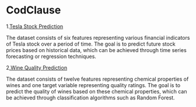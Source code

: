 # CodClause

1.[Tesla Stock Prediction](https://github.com/Akashwadile21/CodClause/blob/main/Tesla%20Stock/Tesla_Stock_Prediction.ipynb)

The dataset consists of six features representing various financial indicators of Tesla stock over a period of time. The goal is to predict future stock prices based on historical data, which can be achieved through time series forecasting or regression techniques.

2[.Wine Quality Prediction](https://github.com/Akashwadile21/CodClause/blob/main/Wine%20Quality/WinequalityPrediction.ipynb)

The dataset consists of twelve features representing chemical properties of wines and one target variable representing quality ratings. The goal is to predict the quality of wines based on these chemical properties, which can be achieved through classification algorithms such as Random Forest.
